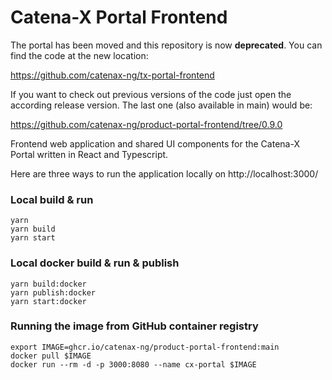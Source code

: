 # Catena-X Portal Frontend

The portal has been moved and this repository is now **deprecated**.
You can find the code at the new location:

https://github.com/catenax-ng/tx-portal-frontend

If you want to check out previous versions of the code just open the according release version.
The last one (also available in main) would be:

https://github.com/catenax-ng/product-portal-frontend/tree/0.9.0


Frontend web application and shared UI components for the Catena-X Portal written in React and Typescript.

Here are three ways to run the application locally on http://localhost:3000/

### Local build & run

    yarn
    yarn build
    yarn start


### Local docker build & run & publish

    yarn build:docker
    yarn publish:docker
    yarn start:docker


### Running the image from GitHub container registry

    export IMAGE=ghcr.io/catenax-ng/product-portal-frontend:main
    docker pull $IMAGE
    docker run --rm -d -p 3000:8080 --name cx-portal $IMAGE
